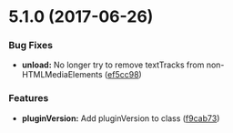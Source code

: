 <a name="5.1.0"></a>
# 5.1.0 (2017-06-26)


### Bug Fixes

* **unload:** No longer try to remove textTracks from non-HTMLMediaElements ([ef5cc98](https://github.com/meisterplayer/parser-webvtt/commit/ef5cc98))


### Features

* **pluginVersion:** Add pluginVersion to class ([f9cab73](https://github.com/meisterplayer/parser-webvtt/commit/f9cab73))



